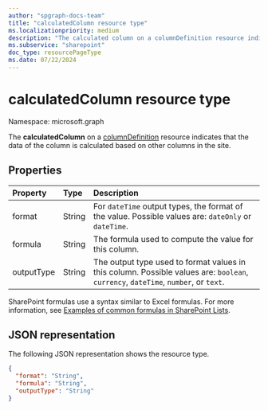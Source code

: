 ```yaml
---
author: "spgraph-docs-team"
title: "calculatedColumn resource type"
ms.localizationpriority: medium
description: "The calculated column on a columnDefinition resource indicates that the column's data is calculated based on other columns in the site."
ms.subservice: "sharepoint"
doc_type: resourcePageType
ms.date: 07/22/2024
---
```

# calculatedColumn resource type

Namespace: microsoft.graph

The **calculatedColumn** on a [columnDefinition](columndefinition.md) resource indicates that the data of the column is calculated based on other columns in the site.

## Properties

| Property       | Type   | Description                                                                                                                        |
|:---------------|:-------|:-----------------------------------------------------------------------------------------------------------------------------------|
| format         | String | For `dateTime` output types, the format of the value. Possible values are: `dateOnly` or `dateTime`.                               |
| formula        | String | The formula used to compute the value for this column.                                                                             |
| outputType     | String | The output type used to format values in this column. Possible values are: `boolean`, `currency`, `dateTime`, `number`, or `text`. |

SharePoint formulas use a syntax similar to Excel formulas. For more information, see [Examples of common formulas in SharePoint Lists][SPFormulas].

[SPFormulas]: https://support.office.com/en-us/article/Examples-of-common-formulas-in-SharePoint-Lists-d81f5f21-2b4e-45ce-b170-bf7ebf6988b3

## JSON representation

The following JSON representation shows the resource type.
<!-- { "blockType": "resource", "@odata.type": "microsoft.graph.calculatedColumn" } -->

```json
{
  "format": "String",
  "formula": "String",
  "outputType": "String"
}
```

<!-- {
  "type": "#page.annotation",
  "description": "",
  "keywords": "",
  "section": "documentation",
  "suppressions": [],
  "tocPath": "Resources/CalculatedColumn"
} -->

